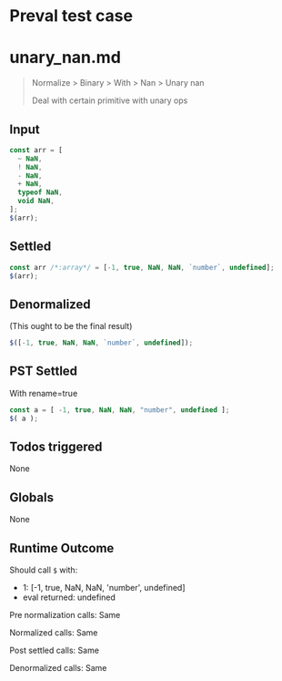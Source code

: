 # Preval test case

# unary_nan.md

> Normalize > Binary > With > Nan > Unary nan
>
> Deal with certain primitive with unary ops

## Input

`````js filename=intro
const arr = [
  ~ NaN,
  ! NaN,
  - NaN,
  + NaN,
  typeof NaN,
  void NaN,
];
$(arr);
`````


## Settled


`````js filename=intro
const arr /*:array*/ = [-1, true, NaN, NaN, `number`, undefined];
$(arr);
`````


## Denormalized
(This ought to be the final result)

`````js filename=intro
$([-1, true, NaN, NaN, `number`, undefined]);
`````


## PST Settled
With rename=true

`````js filename=intro
const a = [ -1, true, NaN, NaN, "number", undefined ];
$( a );
`````


## Todos triggered


None


## Globals


None


## Runtime Outcome


Should call `$` with:
 - 1: [-1, true, NaN, NaN, 'number', undefined]
 - eval returned: undefined

Pre normalization calls: Same

Normalized calls: Same

Post settled calls: Same

Denormalized calls: Same
